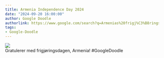 ```yaml
---
title: Armenia Independence Day 2024
date: "2024-09-20 16:00:00"
author: Google Doodle
authorlink: https://www.google.com/search?q=Armenias%20frigj%C3%B8ringsdag
tags:
- Google-Doodle
---
```

<img src="https://www.google.com/logos/doodles/2024/armenia-independence-day-2024-6753651837110299-law.gif" referrerpolicy="no-referrer"><br>Gratulerer med frigjøringsdagen, Armenia! #GoogleDoodle